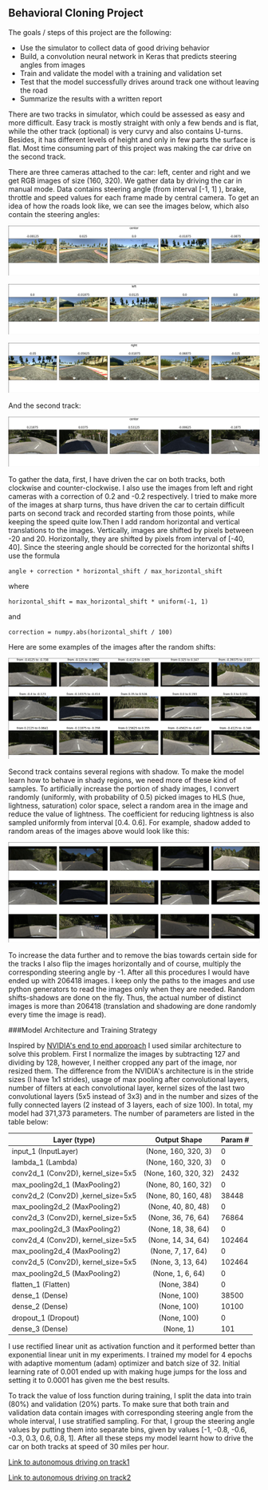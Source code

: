 [image1]: ./examples/center.png 
[image2]: ./examples/left.png 
[image3]: ./examples/right.png 
[image4]: ./examples/track2.png 
[image5]: ./examples/translated.png 
[image6]: ./examples/shadowed.png 



**Behavioral Cloning Project**
----------------------------------------

The goals / steps of this project are the following:
* Use the simulator to collect data of good driving behavior
* Build, a convolution neural network in Keras that predicts steering angles from images
* Train and validate the model with a training and validation set
* Test that the model successfully drives around track one without leaving the road
* Summarize the results with a written report

There are two tracks in simulator, which could be assessed as easy and more difficult. Easy track is mostly straight 
with only a few bends and is flat, while the other track (optional) is very curvy and also contains U-turns. Besides,
it has different levels of height and only in few parts the surface is flat. Most time consuming part of this project was making the car drive on  the second track.
 
 There are three cameras attached to the car: left, center and right and we get RGB images of size (160, 320). We gather data by driving the car in manual mode. 
 Data contains steering angle (from interval [-1, 1] ), brake, throttle and speed values for each frame made by central camera. To get an idea of 
 how the roads look like, we can see the images below, which also contain the steering angles:
 
 ![image1]
 
 ![image2]
 
 ![image3]
 
 And the second track: 
 
 ![image4]

To gather the data, first, I have driven the car on both tracks, both clockwise and counter-clockwise. I also use the images
 from left and right cameras with a correction of 0.2 and -0.2 respectively. I tried to make more of the images at sharp turns,
  thus have driven the car to certain difficult parts on second track and recorded starting from those points, while keeping the speed quite low.Then I add random horizontal and vertical translations
 to the images. Vertically, images are shifted by pixels between -20 and 20. Horizontally, they are shifted by pixels from
   interval of [-40, 40]. Since the steering angle should be corrected for the horizontal shifts I use the formula
   
```
angle + correction * horizontal_shift / max_horizontal_shift
```

where
```
horizontal_shift = max_horizontal_shift * uniform(-1, 1)
```

and
```
correction = numpy.abs(horizontal_shift / 100)
```

Here are some examples of the images after the random shifts:

![image5]

Second track contains several regions with shadow. To make the model learn how to behave in shady regions, we need more 
of these kind of samples. To artificially increase the portion of shady images, I convert randomly (uniformly, with probability of 0.5)
picked images to HLS (hue, lightness, saturation) color space, select a random area in the image and reduce the value of lightness. The coefficient for reducing lightness is 
also sampled uniformly from interval [0.4. 0.6]. For example, shadow added to random areas of the images above would look like this:

![image6]

To increase the data further and to remove the bias towards certain side for the tracks I also flip the images horizontally and of course, 
multiply the corresponding steering angle by -1. After all this procedures I would have ended up with 206418 images. I keep 
only the paths to the images and use python generators to read the images only when they are needed. 
Random shifts-shadows are done on the fly. Thus, the actual number of distinct images is more than 206418 
(translation and shadowing are done randomly every time the image is read).

###Model Architecture and Training Strategy

Inspired by [NVIDIA's end to end approach](https://arxiv.org/pdf/1604.07316.pdf) I used similar architecture to solve this problem.
First I normalize the images by subtracting 127 and dividing by 128, however, I neither cropped any part of the image, nor
resized them. The difference from the NVIDIA's architecture is in the stride sizes (I have 1x1 strides), usage of max pooling
after convolutional layers, number of filters at each convolutional layer, kernel sizes of the last two convolutional layers 
(5x5 instead of 3x3) and in the number and sizes of the fully connected layers (2 instead of 3 layers, each of size 100).
 In total, my model had 371,373 parameters. The number of parameters are listed in the table below:

|Layer (type) |Output Shape|Param #|
--------------|:-----------:|------ |
|input_1 (InputLayer)| (None, 160, 320, 3)|0|
lambda_1 (Lambda)            |(None, 160, 320, 3)       |0|         
conv2d_1 (Conv2D), kernel_size=5x5 |(None, 160, 320, 32)     | 2432  |    
max_pooling2d_1 (MaxPooling2) |(None, 80, 160, 32)      | 0     |    
conv2d_2 (Conv2D) ,kernel_size=5x5|(None, 80, 160, 48)      | 38448 |    
max_pooling2d_2 (MaxPooling2)|(None, 40, 80, 48)       | 0     |    
conv2d_3 (Conv2D), kernel_size=5x5|(None, 36, 76, 64)       | 76864 |    
max_pooling2d_3 (MaxPooling2) |(None, 18, 38, 64)       | 0     |    
conv2d_4 (Conv2D), kernel_size=5x5|(None, 14, 34, 64)       | 102464|    
max_pooling2d_4 (MaxPooling2) |(None, 7, 17, 64)        | 0     |    
conv2d_5 (Conv2D), kernel_size=5x5|(None, 3, 13, 64)        | 102464|    
max_pooling2d_5 (MaxPooling2) |(None, 1, 6, 64)         | 0     |    
flatten_1 (Flatten)          |(None, 384)              | 0     |    
dense_1 (Dense)              |(None, 100)              | 38500 |    
dense_2 (Dense)              |(None, 100)              | 10100 |    
dropout_1 (Dropout)          |(None, 100)              | 0     |    
dense_3 (Dense)              |(None, 1)                | 101   |    

 I use rectified linear unit as activation function and it performed better than 
 exponential linear unit in my experiments. I trained my model for 4 epochs with adaptive momentum (adam) optimizer and batch size of 32. Initial learning rate of 0.001 ended up with making huge jumps
for the loss and setting it to 0.0001 has given me the best results.

To track the value of loss function during training, I split the data into train (80%) and validation (20%) parts.
To make sure that both train and validation data contain images with corresponding steering angle from the whole interval, 
I use stratified sampling. For that, I group the steering angle values by putting them into separate bins, given by values
[-1, -0.8, -0.6, -0.3, 0.3, 0.6, 0.8, 1]. After all these steps my model learnt how to drive the car on both tracks at 
speed of 30 miles per hour.


[Link to autonomous driving on track1](https://www.youtube.com/watch?v=FyK2CDwMjvI)

[Link to autonomous driving on track2](https://www.youtube.com/watch?v=d4q78V76Xlo)